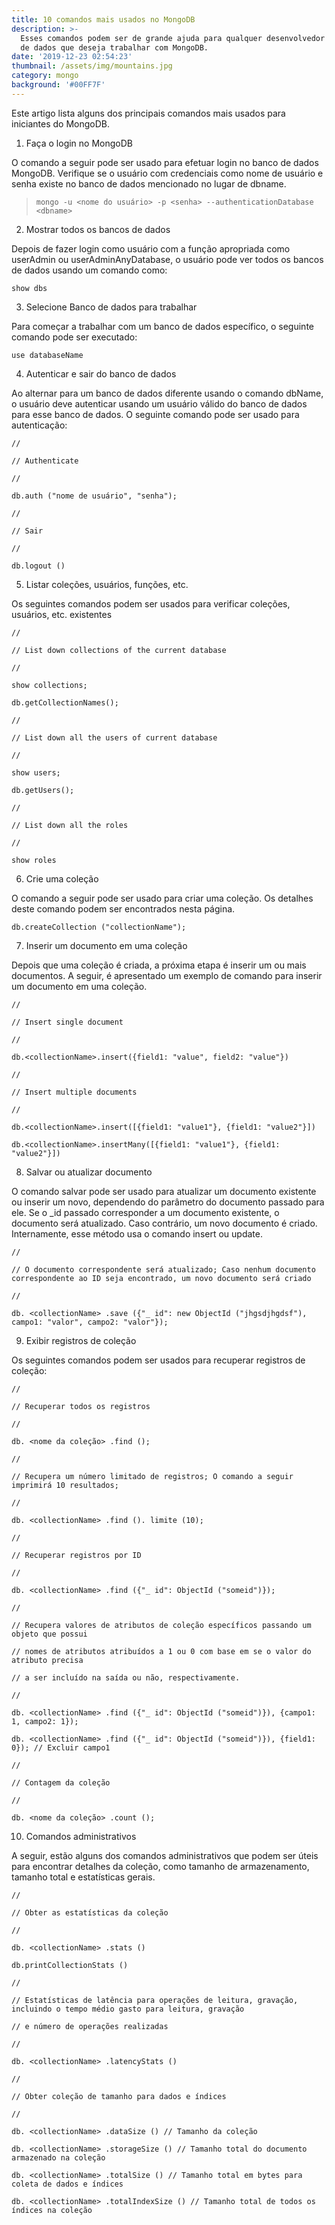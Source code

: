```yaml
---
title: 10 comandos mais usados no MongoDB
description: >-
  Esses comandos podem ser de grande ajuda para qualquer desenvolvedor de banco
  de dados que deseja trabalhar com MongoDB.
date: '2019-12-23 02:54:23'
thumbnail: /assets/img/mountains.jpg
category: mongo
background: '#00FF7F'
---
```

Este artigo lista alguns dos principais comandos mais usados para iniciantes do MongoDB.

1. Faça o login no MongoDB

O comando a seguir pode ser usado para efetuar login no banco de dados MongoDB. Verifique se o usuário com credenciais como nome de usuário e senha existe no banco de dados mencionado no lugar de dbname.

> ```
> mongo -u <nome do usuário> -p <senha> --authenticationDatabase <dbname>
> ```

2. Mostrar todos os bancos de dados

Depois de fazer login como usuário com a função apropriada como userAdmin ou userAdminAnyDatabase, o usuário pode ver todos os bancos de dados usando um comando como:

```
show dbs
```

3. Selecione Banco de dados para trabalhar

Para começar a trabalhar com um banco de dados específico, o seguinte comando pode ser executado:

```
use databaseName
```

4. Autenticar e sair do banco de dados

Ao alternar para um banco de dados diferente usando o comando dbName, o usuário deve autenticar usando um usuário válido do banco de dados para esse banco de dados. O seguinte comando pode ser usado para autenticação:

```
//
```

```
// Authenticate
```

```
//
```

```
db.auth ("nome de usuário", "senha");
```

```
//
```

```
// Sair
```

```
//
```

```
db.logout ()
```

5. Listar coleções, usuários, funções, etc.

Os seguintes comandos podem ser usados ​​para verificar coleções, usuários, etc. existentes

```
//
```

```
// List down collections of the current database
```

```
//
```

```
show collections;
```

```
db.getCollectionNames();
```

```
//
```

```
// List down all the users of current database
```

```
//
```

```
show users;
```

```
db.getUsers();
```

```
//
```

```
// List down all the roles
```

```
//
```

```
show roles
```

6. Crie uma coleção

O comando a seguir pode ser usado para criar uma coleção. Os detalhes deste comando podem ser encontrados nesta página.

```
db.createCollection ("collectionName");
```

7. Inserir um documento em uma coleção

Depois que uma coleção é criada, a próxima etapa é inserir um ou mais documentos. A seguir, é apresentado um exemplo de comando para inserir um documento em uma coleção.

```
//
```

```
// Insert single document
```

```
//
```

```
db.<collectionName>.insert({field1: "value", field2: "value"})
```

```
//
```

```
// Insert multiple documents
```

```
//
```

```
db.<collectionName>.insert([{field1: "value1"}, {field1: "value2"}])
```

```
db.<collectionName>.insertMany([{field1: "value1"}, {field1: "value2"}])
```

8. Salvar ou atualizar documento

O comando salvar pode ser usado para atualizar um documento existente ou inserir um novo, dependendo do parâmetro do documento passado para ele. Se o _id passado corresponder a um documento existente, o documento será atualizado. Caso contrário, um novo documento é criado. Internamente, esse método usa o comando insert ou update.

```
//
```

```
// O documento correspondente será atualizado; Caso nenhum documento correspondente ao ID seja encontrado, um novo documento será criado
```

```
//
```

```
db. <collectionName> .save ({"_ id": new ObjectId ("jhgsdjhgdsf"), campo1: "valor", campo2: "valor"});
```

9. Exibir registros de coleção

Os seguintes comandos podem ser usados ​​para recuperar registros de coleção:

```
//
```

```
// Recuperar todos os registros
```

```
//
```

```
db. <nome da coleção> .find ();
```

```
//
```

```
// Recupera um número limitado de registros; O comando a seguir imprimirá 10 resultados;
```

```
//
```

```
db. <collectionName> .find (). limite (10);
```

```
//
```

```
// Recuperar registros por ID
```

```
//
```

```
db. <collectionName> .find ({"_ id": ObjectId ("someid")});
```

```
//
```

```
// Recupera valores de atributos de coleção específicos passando um objeto que possui
```

```
// nomes de atributos atribuídos a 1 ou 0 com base em se o valor do atributo precisa
```

```
// a ser incluído na saída ou não, respectivamente.
```

```
//
```

```
db. <collectionName> .find ({"_ id": ObjectId ("someid")}), {campo1: 1, campo2: 1});
```

```
db. <collectionName> .find ({"_ id": ObjectId ("someid")}), {field1: 0}); // Excluir campo1
```

```
//
```

```
// Contagem da coleção
```

```
//
```

```
db. <nome da coleção> .count ();
```

10. Comandos administrativos

A seguir, estão alguns dos comandos administrativos que podem ser úteis para encontrar detalhes da coleção, como tamanho de armazenamento, tamanho total e estatísticas gerais.

```
//
```

```
// Obter as estatísticas da coleção
```

```
//
```

```
db. <collectionName> .stats ()
```

```
db.printCollectionStats ()
```

```
//
```

```
// Estatísticas de latência para operações de leitura, gravação, incluindo o tempo médio gasto para leitura, gravação
```

```
// e número de operações realizadas
```

```
//
```

```
db. <collectionName> .latencyStats ()
```

```
//
```

```
// Obter coleção de tamanho para dados e índices
```

```
//
```

```
db. <collectionName> .dataSize () // Tamanho da coleção
```

```
db. <collectionName> .storageSize () // Tamanho total do documento armazenado na coleção
```

```
db. <collectionName> .totalSize () // Tamanho total em bytes para coleta de dados e índices
```

```
db. <collectionName> .totalIndexSize () // Tamanho total de todos os índices na coleção
```
